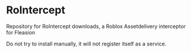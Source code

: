 # RoIntercept
Repository for RoIntercept downloads, a Roblox Assetdelivery interceptor for Fleasion

Do not try to install manually, it will not register itself as a service.
